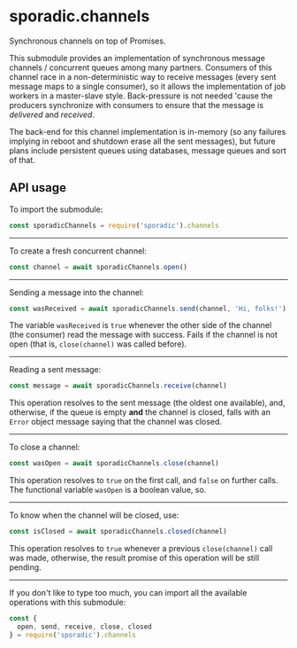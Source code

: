 # sporadic.channels

Synchronous channels on top of Promises.

This submodule provides an implementation of synchronous message channels /
concurrent queues among many partners. Consumers of this channel race in a
non-deterministic way to receive messages (every sent message maps to a single
consumer), so it allows the implementation of job workers in a master-slave
style. Back-pressure is not needed 'cause the producers synchronize with
consumers to ensure that the message is _delivered_ and _received_.

The back-end for this channel implementation is in-memory (so any failures
implying in reboot and shutdown erase all the sent messages), but future plans
include persistent queues using databases, message queues and sort of that.

## API usage

To import the submodule:

```javascript
const sporadicChannels = require('sporadic').channels
```

---

To create a fresh concurrent channel:

```javascript
const channel = await sporadicChannels.open()
```

---

Sending a message into the channel:

```javascript
const wasReceived = await sporadicChannels.send(channel, 'Hi, folks!')
```

The variable `wasReceived` is `true` whenever the other side of the channel
(the consumer) read the message with success. Fails if the channel is not open
(that is, `close(channel)` was called before).

---

Reading a sent message:

```javascript
const message = await sporadicChannels.receive(channel)
```

This operation resolves to the sent message (the oldest one available), and,
otherwise, if the queue is empty **and** the channel is closed, falls with an
`Error` object message saying that the channel was closed.

---

To close a channel:

```javascript
const wasOpen = await sporadicChannels.close(channel)
```

This operation resolves to `true` on the first call, and `false` on further
calls. The functional variable `wasOpen` is a boolean value, so.

---

To know when the channel will be closed, use:

```javascript
const isClosed = await sporadicChannels.closed(channel)
```

This operation resolves to `true` whenever a previous `close(channel)` call was
made, otherwise, the result promise of this operation will be still pending.

---

If you don't like to type too much, you can import all the available operations
with this submodule:

```javascript
const {
  open, send, receive, close, closed
} = require('sporadic').channels
```
